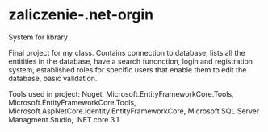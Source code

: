 # zaliczenie-.net-orgin

System for library

Final project for my class. Contains connection to database, 
lists all the entitities in the database, 
have a search funcnction, 
login and registration system,
established roles for specific users that enable them to edit the database,
basic validation.

Tools used in project:
Nuget, 
Microsoft.EntityFrameworkCore.Tools, 
Microsoft.EntityFrameworkCore.Tools, 
Microsoft.AspNetCore.Identity.EntityFrameworkCore,
Microsoft SQL Server Managment Studio,
.NET core 3.1


